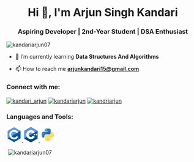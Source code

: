 <h1 align="center">Hi 👋, I'm Arjun Singh Kandari</h1>
<h3 align="center">Aspiring Developer | 2nd-Year Student | DSA Enthusiast</h3>

<p align="left"> <img src="https://komarev.com/ghpvc/?username=kandariarjun07&label=Profile%20views&color=0e75b6&style=flat" alt="kandariarjun07" /> </p>

- 🌱 I’m currently learning **Data Structures And Algorithms**

- 📫 How to reach me **arjunkandari15@gmail.com**

<h3 align="left">Connect with me:</h3>
<p align="left">
<a href="https://instagram.com/kandari_arjun" target="blank"><img align="center" src="https://raw.githubusercontent.com/rahuldkjain/github-profile-readme-generator/master/src/images/icons/Social/instagram.svg" alt="kandari_arjun" height="30" width="40" /></a>
<a href="https://www.leetcode.com/kandariarjun" target="blank"><img align="center" src="https://raw.githubusercontent.com/rahuldkjain/github-profile-readme-generator/master/src/images/icons/Social/leet-code.svg" alt="kandariarjun" height="30" width="40" /></a>
<a href="https://auth.geeksforgeeks.org/user/kandriarjun" target="blank"><img align="center" src="https://raw.githubusercontent.com/rahuldkjain/github-profile-readme-generator/master/src/images/icons/Social/geeks-for-geeks.svg" alt="kandriarjun" height="30" width="40" /></a>
</p>

<h3 align="left">Languages and Tools:</h3>
<p align="left"> <a href="https://www.cprogramming.com/" target="_blank" rel="noreferrer"> <img src="https://raw.githubusercontent.com/devicons/devicon/master/icons/c/c-original.svg" alt="c" width="40" height="40"/> </a> <a href="https://www.w3schools.com/cpp/" target="_blank" rel="noreferrer"> <img src="https://raw.githubusercontent.com/devicons/devicon/master/icons/cplusplus/cplusplus-original.svg" alt="cplusplus" width="40" height="40"/> </a> <a href="https://www.python.org" target="_blank" rel="noreferrer"> <img src="https://raw.githubusercontent.com/devicons/devicon/master/icons/python/python-original.svg" alt="python" width="40" height="40"/> </a> </p>

<p>&nbsp;<img align="center" src="https://github-readme-stats.vercel.app/api?username=kandariarjun07&show_icons=true&locale=en" alt="kandariarjun07" /></p>
